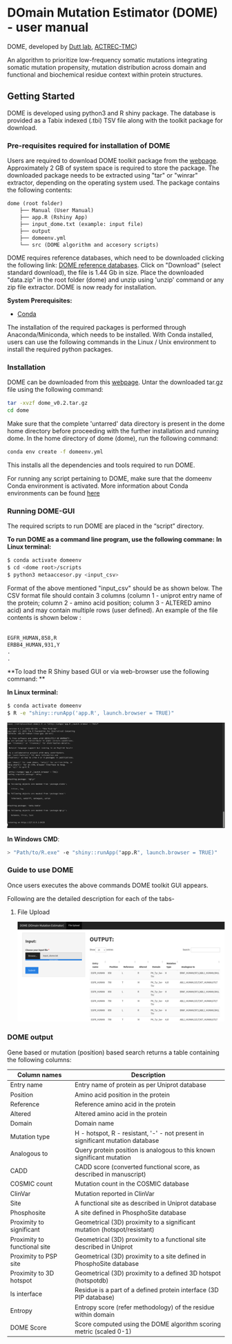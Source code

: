 # DOmain Mutation Estimator (DOME) - user manual

DOME, developed by [Dutt lab](http://www.actrec.gov.in/pi-webpages/AmitDutt/dutt_index.html), [ACTREC-TMC](https://actrec.gov.in/))

An algorithm to prioritize low-frequency somatic mutations integrating somatic mutation propensity, mutation distribution across domain and functional and biochemical residue context within protein structures.

## Getting Started

DOME is developed using python3 and R shiny package. The database is provided as a Tabix indexed (.tbi) TSV file along with the toolkit package for download.

### Pre-requisites required for installation of DOME

Users are required to download DOME toolkit package from the [webpage](http://www.actrec.gov.in/pi-webpages/AmitDutt/DOME/DOME.html). Approximately 2 GB of system space is required to store the package. The downloaded package needs to be extracted using "tar" or "winrar" extractor, depending on the operating system used. The package contains the following contents:

```terminal
dome (root folder)
    ├── Manual (User Manual)
    ├── app.R (Rshiny App)
    ├── input_dome.txt (example: input file)
    ├── output
    ├── domeenv.yml
    └── src (DOME algorithm and accesory scripts)

```
DOME requires reference databases, which need to be downloaded clicking the following link: [DOME reference databases](tinyurl.com/domedb). Click on "Download" (select standard download), the file is 1.44 Gb in size. Place the downloaded "data.zip" in the root folder (dome) and unzip using 'unzip' command or any zip file extractor. DOME is now ready for installation.

**System Prerequisites:**

  - [Conda](https://docs.conda.io/projects/conda/en/latest/user-guide/install/)

The installation of the required packages is performed through Anaconda/Miniconda, which needs to be installed. With Conda installed, users can use the following commands in the Linux / Unix environment to install the required python packages.

### Installation

DOME can be downloaded from this [webpage](http://www.actrec.gov.in/pi-webpages/AmitDutt/DOME/DOME.html). Untar the downloaded tar.gz file using the following command:
```bash
tar -xvzf dome_v0.2.tar.gz
cd dome
```
Make sure that the complete 'untarred' data directory is present in the dome home directory before proceeding with the further installation and running dome.
In the home directory of dome (dome), run the following command:

```bash
conda env create -f domeenv.yml
```
This installs all the dependencies and tools required to run DOME.

For running any script pertaining to DOME, make sure that the domeenv Conda environment is activated. More information about Conda environments can be found [here](https://docs.conda.io/projects/conda/en/latest/user-guide/tasks/manage-environments.html)

### Running DOME-GUI

The required scripts to run DOME are placed in the “script” directory. 

**To run DOME as a command line program, use the following commane:**
**In Linux terminal:**

```bash
$ conda activate domeenv
$ cd <dome root>/scripts
$ python3 metaaccesor.py <input_csv>
```
Format of the above mentioned "input_csv" should be as shown below. The CSV format file should contain 3 columns (column 1 - uniprot entry name of the protein; column 2 - amino acid position; column 3 - ALTERED amino acid) and may contain multiple rows (user defined). An example of the file contents is shown below :
```

EGFR_HUMAN,858,R
ERBB4_HUMAN,931,Y
.
.

```

**To load the R Shiny based GUI or via web-browser use the following command: **

**In Linux terminal:**

```bash
$ conda activate domeenv
$ R -e "shiny::runApp('app.R', launch.browser = TRUE)"
```

![](/Screenshots/Execution.png)

**In Windows CMD**:

```bash
> "Path/to/R.exe" -e "shiny::runApp("app.R", launch.browser = TRUE)"
```

### Guide to use DOME

Once users executes the above commands DOME toolkit GUI appears.

Following are the detailed description for each of the tabs-

1. File Upload

   ![](/Screenshots/Final_Dome_Score.png)

   

### DOME output

Gene based or mutation (position) based search returns a table containing the following columns:

| Column  names                 | Description                                                  |
| ----------------------------- | ------------------------------------------------------------ |
| Entry name                    | Entry name of protein  as per Uniprot database               |
| Position                      | Amino acid position  in the protein                          |
| Reference                     | Reference amino acid  in the protein                         |
| Altered                       | Altered amino acid in  the protein                           |
| Domain                        | Domain name                                                  |
| Mutation type                 | H - hotspot, R -  resistant, '-' - not present in significant mutation database |
| Analogous to                  | Query protein  position is analogous to this known significant mutation |
| CADD                          | CADD score (converted  functional score, as described in manuscript) |
| COSMIC count                  | Mutation count in the  COSMIC database                       |
| ClinVar                       | Mutation reported in  ClinVar                                |
| Site                          | A functional site as  described in Uniprot database          |
| Phosphosite                   | A site defined in  PhosphoSite database                      |
| Proximity to  significant     | Geometrical (3D)  proximity to a significant mutation (hotspot/resistant) |
| Proximity to  functional site | Geometrical (3D)  proximity to a functional site described in Uniprot |
| Proximity to  PSP site        | Geometrical (3D)  proximity to a site defined in PhosphoSite database |
| Proximity to  3D hotspot      | Geometrical (3D)  proximity to a defined 3D hotspot (hotspotdb) |
| Is interface                  | Residue is a part of  a defined protein interface (3D PIP database) |
| Entropy                       | Entropy score (refer  methodology) of the residue within domain |
| DOME Score                    | Score computed  using the DOME algorithm scoring metric (scaled 0-1) |
